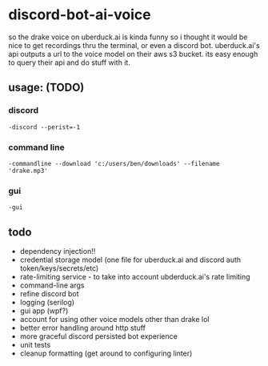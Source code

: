 # discord-bot-ai-voice
so the drake voice on uberduck.ai is kinda funny so i thought it would be nice to get recordings thru the terminal, or even a discord bot. uberduck.ai's api outputs a url to the voice model on their aws s3 bucket. its easy enough to query their api and do stuff with it.

## usage: (TODO)
### discord
```-discord --perist=-1```

### command line
```-commandline --download 'c:/users/ben/downloads' --filename 'drake.mp3'```

### gui
```-gui```

## todo
- dependency injection!!
- credential storage model (one file  for uberduck.ai and discord auth token/keys/secrets/etc)
- rate-limiting service - to take into account ubderduck.ai's rate limiting
- command-line args
- refine discord bot
- logging (serilog)
- gui app (wpf?)
- account for using other voice models other than drake lol
- better error handling around http stuff
- more graceful discord persisted bot experience
- unit tests
- cleanup formatting (get around to configuring linter)
